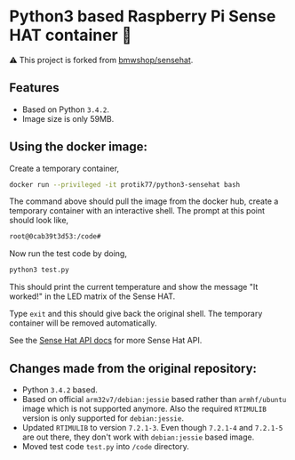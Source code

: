 
# Python3 based Raspberry Pi Sense HAT container :snake:

:warning: This project is forked from [bmwshop/sensehat](https://github.com/bmwshop/sensehat).

## Features

* Based on Python `3.4.2`.
* Image size is only 59MB.

## Using the docker image:

Create a temporary container,
```bash
docker run --privileged -it protik77/python3-sensehat bash
```

The command above should pull the image from the docker hub, create a temporary container with an interactive shell. The prompt at this point should look like,
```bash
root@0cab39t3d53:/code#
```

Now run the test code by doing,
```bash
python3 test.py
```

This should print the current temperature and show the message "It worked!" in the LED matrix of the Sense HAT.

Type `exit` and this should give back the original shell. The temporary container will be removed automatically.

See the [Sense Hat API docs](https://pythonhosted.org/sense-hat/) for more Sense Hat API.

## Changes made from the original repository:

* Python `3.4.2` based.
* Based on official `arm32v7/debian:jessie` based rather than `armhf/ubuntu` image which is not supported anymore. Also the required `RTIMULIB` version is only supported for `debian:jessie`.
* Updated `RTIMULIB` to version `7.2.1-3`. Even though `7.2.1-4` and `7.2.1-5` are out there, they don't work with `debian:jessie` based image.
* Moved test code `test.py` into `/code` directory.
